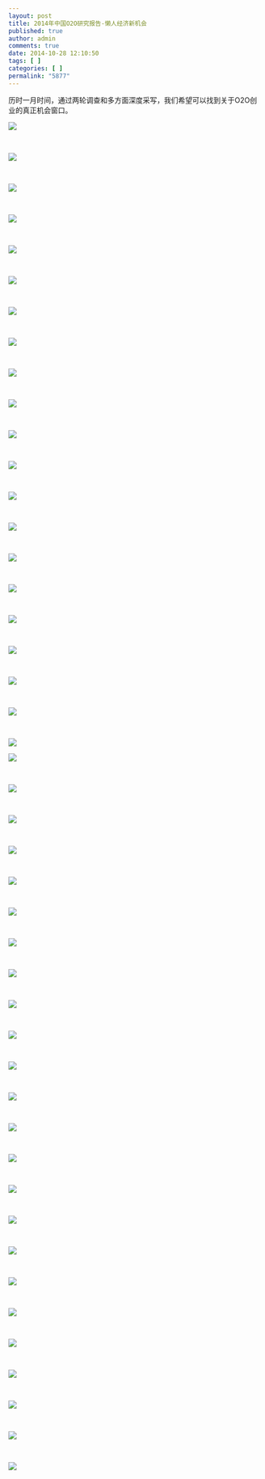 ```yaml
---
layout: post
title: 2014年中国O2O研究报告-懒人经济新机会
published: true
author: admin
comments: true
date: 2014-10-28 12:10:50
tags: [ ]
categories: [ ]
permalink: "5877"
---
```

历时一月时间，通过两轮调查和多方面深度采写，我们希望可以找到关于O2O创业的真正机会窗口。

![][1]

&nbsp;

![][2]

&nbsp;

![][3]

&nbsp;

![][4]

&nbsp;

![][5]

&nbsp;

![][6]

&nbsp;

![][7]

&nbsp;

![][8]

&nbsp;

![][9]

&nbsp;

![][10]

&nbsp;

![][11]

&nbsp;

![][12]

&nbsp;

![][13]

&nbsp;

![][14]

&nbsp;

![][15]

&nbsp;

![][16]

&nbsp;

![][17]

&nbsp;

![][18]

&nbsp;

![][19]

&nbsp;

![][20]

&nbsp;

![][21]

![][22]

&nbsp;

![][23]

&nbsp;

![][24]

&nbsp;

![][25]

&nbsp;

![][26]

&nbsp;

![][27]

&nbsp;

![][28]

&nbsp;

![][29]

&nbsp;

![][30]

&nbsp;

![][31]

&nbsp;

![][32]

&nbsp;

![][33]

&nbsp;

![][34]

&nbsp;

![][35]

&nbsp;

![][36]

&nbsp;

![][37]

&nbsp;

![][38]

&nbsp;

![][39]

&nbsp;

![][40]

&nbsp;

![][41]

&nbsp;

![][42]

&nbsp;

![][43]

&nbsp;

![][44]

&nbsp;

![][45]

&nbsp;

 [1]: http://yongz.com/yz/wp-content/uploads/2014/10/ea2f252e12a2a7e1bb0a61d8988b6388.jpg
 [2]: http://yongz.com/yz/wp-content/uploads/2014/10/01e2b25bd487536827f6383cbf3a338d.jpg
 [3]: http://yongz.com/yz/wp-content/uploads/2014/10/8a8be3b452aba8144a739e6899d394f9.jpg
 [4]: http://yongz.com/yz/wp-content/uploads/2014/10/4126ccb34a0c8fdae6612251ea6a4298.jpg
 [5]: http://yongz.com/yz/wp-content/uploads/2014/10/998a86270ffe4045caebaa866e916045.jpg
 [6]: http://yongz.com/yz/wp-content/uploads/2014/10/0b6fe537d670c38bcc657595feabc601.jpg
 [7]: http://yongz.com/yz/wp-content/uploads/2014/10/3f538c9d41ec1f4c6c8f35610c6acd51.jpg
 [8]: http://yongz.com/yz/wp-content/uploads/2014/10/4a3b6854951fc17ac6c3f354ca9b9056.jpg
 [9]: http://yongz.com/yz/wp-content/uploads/2014/10/160b525c58328c2000b4356b6ad24708.jpg
 [10]: http://yongz.com/yz/wp-content/uploads/2014/10/b4dc2836dad0f0a98f3083e3ba185384.jpg
 [11]: http://yongz.com/yz/wp-content/uploads/2014/10/abe9fdef676c7404ecd3ba65e9b0473e.jpg
 [12]: http://yongz.com/yz/wp-content/uploads/2014/10/e52dd85547beea5aca041f59a49477f6.jpg
 [13]: http://yongz.com/yz/wp-content/uploads/2014/10/0aa0b41af06a12b773c7983bf681b82f.jpg
 [14]: http://yongz.com/yz/wp-content/uploads/2014/10/c5df794add50ebe6d0c387a20a127813.jpg
 [15]: http://yongz.com/yz/wp-content/uploads/2014/10/cb435a06723a8b99634b01cf4ef573b3.jpg
 [16]: http://yongz.com/yz/wp-content/uploads/2014/10/64d6797cfafd5f96bd1c7bfb76a842d9.jpg
 [17]: http://yongz.com/yz/wp-content/uploads/2014/10/b1c43093c7261f0510f8fd43c44e34db.jpg
 [18]: http://yongz.com/yz/wp-content/uploads/2014/10/f514fa4362a24b9ffa8e490315ec6e1c.jpg
 [19]: http://yongz.com/yz/wp-content/uploads/2014/10/3658f718250430684601ad9b3d191ab0.jpg
 [20]: http://yongz.com/yz/wp-content/uploads/2014/10/c6990966cf376fd05ea9ee2c92df686f.jpg
 [21]: http://yongz.com/yz/wp-content/uploads/2014/10/8031d6efd4553f0190b197dfa0488449.jpg
 [22]: http://yongz.com/yz/wp-content/uploads/2014/10/3e581e22490b733d98bc06ed49eec88c.jpg
 [23]: http://yongz.com/yz/wp-content/uploads/2014/10/ddf562ee38520996dcb69abd9736381f.jpg
 [24]: http://yongz.com/yz/wp-content/uploads/2014/10/c18c0d6c1fbb0e091a051b1314e89fd7.jpg
 [25]: http://yongz.com/yz/wp-content/uploads/2014/10/1e711a72c05473e285e4f929396091dc.jpg
 [26]: http://yongz.com/yz/wp-content/uploads/2014/10/f70444dd8fffedba419999b2ba6fd3d5.jpg
 [27]: http://yongz.com/yz/wp-content/uploads/2014/10/7d07b0393920c7ec2f1a9dec8df32fd9.jpg
 [28]: http://yongz.com/yz/wp-content/uploads/2014/10/4963f0317a2b1f10ccc060c70c981bf5.jpg
 [29]: http://yongz.com/yz/wp-content/uploads/2014/10/c3954d4b356d523a12cd58c3086c1e93.jpg
 [30]: http://yongz.com/yz/wp-content/uploads/2014/10/742dd3b36fa31cffe0de347ea7a0fa61.jpg
 [31]: http://yongz.com/yz/wp-content/uploads/2014/10/4e88b01bf259a6f817bb5590c3a2aa26.jpg
 [32]: http://yongz.com/yz/wp-content/uploads/2014/10/30e4e1bafc2af8295e2c7e4556acdb36.jpg
 [33]: http://yongz.com/yz/wp-content/uploads/2014/10/d8f006df15b98b2b64993cdd8936992b.jpg
 [34]: http://yongz.com/yz/wp-content/uploads/2014/10/8114bd171df87af5f9affa449a7d760e.jpg
 [35]: http://yongz.com/yz/wp-content/uploads/2014/10/551186983b3d5df2a383956a4526df04.jpg
 [36]: http://yongz.com/yz/wp-content/uploads/2014/10/7d229e81a0bccd2d3e7519cd0dc71044.jpg
 [37]: http://yongz.com/yz/wp-content/uploads/2014/10/223d25c80ac504ae7cce89d446ba3d26.jpg
 [38]: http://yongz.com/yz/wp-content/uploads/2014/10/72267087ba07ccc34be06a73d2d712db.jpg
 [39]: http://yongz.com/yz/wp-content/uploads/2014/10/f64af9f1476d17b5752cdeeb766ceb52.jpg
 [40]: http://yongz.com/yz/wp-content/uploads/2014/10/916dc1987b865b1ae5a5eed42f5b8590.jpg
 [41]: http://yongz.com/yz/wp-content/uploads/2014/10/80fc2f4fab0d86f6ec2fc46d6302a052.jpg
 [42]: http://yongz.com/yz/wp-content/uploads/2014/10/dbe8e047b8d0e0a5c869a81ea8fede62.jpg
 [43]: http://yongz.com/yz/wp-content/uploads/2014/10/52e272c76a47473e1223003f346da3f8.jpg
 [44]: http://yongz.com/yz/wp-content/uploads/2014/10/77c72a179dab23c96502dcdaa97121d9.jpg
 [45]: http://yongz.com/yz/wp-content/uploads/2014/10/d2763e7cb7adb160b01c38e8250dda4e.jpg